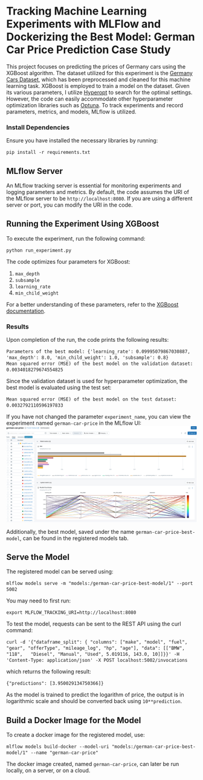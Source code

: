 # Tracking Machine Learning Experiments with MLFlow and Dockerizing the Best Model: German Car Price Prediction Case Study

This project focuses on predicting the prices of Germany cars using the XGBoost algorithm. The dataset utilized for this experiment is the [Germany Cars Dataset](https://www.kaggle.com/datasets/ander289386/cars-germany), which has been preprocessed and cleaned for this machine learning task. XGBoost is employed to train a model on the dataset. Given its various parameters, I utilize [Hyperopt](http://hyperopt.github.io/hyperopt/) to search for the optimal settings. However, the code can easily accommodate other hyperparameter optimization libraries such as [Optuna](https://optuna.org/). To track experiments and record parameters, metrics, and models, MLflow is utilized.

### Install Dependencies
Ensure you have installed the necessary libraries by running:
```
pip install -r requirements.txt
```

## MLflow Server
An MLflow tracking server is essential for monitoring experiments and logging parameters and metrics. By default, the code assumes the URI of the MLflow server to be `http://localhost:8080`. If you are using a different server or port, you can modify the URI in the code.

## Running the Experiment Using XGBoost
To execute the experiment, run the following command:
```
python run_experiment.py
```

The code optimizes four parameters for XGBoost:
1. `max_depth`
2. `subsample`
3. `learning_rate`
4. `min_child_weight`

For a better understanding of these parameters, refer to the [XGBoost documentation](https://xgboost.readthedocs.io).

### Results
Upon completion of the run, the code prints the following results:
```
Parameters of the best model: {'learning_rate': 0.09995079867030887, 'max_depth': 8.0, 'min_child_weight': 1.0, 'subsample': 0.8}
Mean squared error (MSE) of the best model on the validation dataset: 0.0034018279674554825
```

Since the validation dataset is used for hyperparameter optimization, the best model is evaluated using the test set:
```
Mean squared error (MSE) of the best model on the test dataset: 0.0032792110596197833
```

If you have not changed the parameter `experiment_name`, you can view the experiment named `german-car-price` in the MLflow UI:
![german-car-price](./fig/mlflow.png)

Additionally, the best model, saved under the name `german-car-price-best-model`, can be found in the registered models tab.

## Serve the Model
The registered model can be served using:
```
mlflow models serve -m "models:/german-car-price-best-model/1" --port 5002
```

You may need to first run:
```
export MLFLOW_TRACKING_URI=http://localhost:8080
```

To test the model, requests can be sent to the REST API using the curl command:
```
curl -d '{"dataframe_split": { "columns": ["make", "model", "fuel", "gear", "offerType", "mileage_log", "hp", "age"], "data": [["BMW", "118",   "Diesel", "Manual", "Used", 5.019116, 143.0, 10]]}}' -H 'Content-Type: application/json' -X POST localhost:5002/invocations
```

which returns the following result:
```
{"predictions": [3.950029134750366]}
```

As the model is trained to predict the logarithm of price, the output is in logarithmic scale and should be converted back using `10**prediction`.

## Build a Docker Image for the Model
To create a docker image for the registered model, use:
```
mlflow models build-docker --model-uri "models:/german-car-price-best-model/1" --name "german-car-price"
```

The docker image created, named `german-car-price`, can later be run locally, on a server, or on a cloud.

<!---
For a more detailed explanation of the code, refer to the accompanying Jupyter notebook file.
--->


